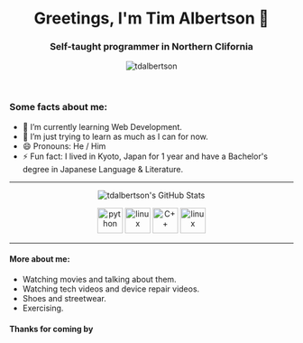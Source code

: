 <h1 align="center">Greetings, I'm Tim Albertson 👋</h1>
<h3 align="center">Self-taught programmer in Northern Clifornia</h3>

<p align="center"> <img src="https://komarev.com/ghpvc/?username=tdalbertson" alt="tdalbertson" /> </p>
<br>

### Some facts about me:

- 🌱 I’m currently learning Web Development.
- 🤔 I’m just trying to learn as much as I can for now.
- 😄 Pronouns: He / Him
- ⚡ Fun fact: I lived in Kyoto, Japan for 1 year and have a Bachelor's degree in Japanese Language & Literature.

***


<p align="center"><img align="center" src="https://github-readme-stats.vercel.app/api?username=tdalbertson&show_icons=true" alt="tdalbertson's GitHub Stats"/></p>

<p align="center">
<img src="https://devicons.github.io/devicon/devicon.git/icons/python/python-original.svg" alt="python" width="45" height="45"/>
<img src="https://devicons.github.io/devicon/devicon.git/icons/linux/linux-original.svg" alt="linux" width="45" height="45"/>
<img src="https://devicons.github.io/devicon/devicon.git/icons/cplusplus/cplusplus-original.svg" alt="C++" width="45" height="45">
<img src="https://devicons.github.io/devicon/devicon.git/icons/swift/swift-original.svg" alt="linux" width="45" height="45" />
</p>

***

#### More about me:

- Watching movies and talking about them.
- Watching tech videos and device repair videos.
- Shoes and streetwear.
- Exercising.

#### Thanks for coming by

